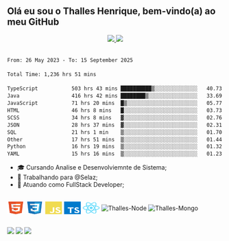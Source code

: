 ## Olá eu sou o Thalles Henrique, bem-vindo(a) ao meu GitHub

<div align="center">
  <a href="https://github.com/Thalles-HsA">
  <img height="180em" src="https://github-readme-stats.vercel.app/api?username=Thalles-HsA&show_icons=true&theme=radical&include_all_commits=true&count_private=true"/>
  <img height="180em" src="https://github-readme-stats.vercel.app/api/top-langs/?username=Thalles-HsA&exclude_repo=github-readme-stats,Pong,Freeway-JS&langs_count=5&theme=radical"/>
</div><br>
  
  <!--START_SECTION:waka-->

```txt
From: 26 May 2023 - To: 15 September 2025

Total Time: 1,236 hrs 51 mins

TypeScript           503 hrs 43 mins ██████████▒░░░░░░░░░░░░░░   40.73 %
Java                 416 hrs 42 mins ████████▒░░░░░░░░░░░░░░░░   33.69 %
JavaScript           71 hrs 20 mins  █▒░░░░░░░░░░░░░░░░░░░░░░░   05.77 %
HTML                 46 hrs 8 mins   █░░░░░░░░░░░░░░░░░░░░░░░░   03.73 %
SCSS                 34 hrs 8 mins   ▓░░░░░░░░░░░░░░░░░░░░░░░░   02.76 %
JSON                 28 hrs 37 mins  ▓░░░░░░░░░░░░░░░░░░░░░░░░   02.31 %
SQL                  21 hrs 1 min    ▒░░░░░░░░░░░░░░░░░░░░░░░░   01.70 %
Other                17 hrs 51 mins  ▒░░░░░░░░░░░░░░░░░░░░░░░░   01.44 %
Python               16 hrs 19 mins  ▒░░░░░░░░░░░░░░░░░░░░░░░░   01.32 %
YAML                 15 hrs 16 mins  ▒░░░░░░░░░░░░░░░░░░░░░░░░   01.23 %
```

<!--END_SECTION:waka-->

  - 🎓 Cursando Analise e Desenvolviemnte de Sistema;
  - 🌱 Trabalhando para @Selaz;
  - 🎯 Atuando como FullStack Developer;
 
<div style="display: inline_block"><br>
  <img align="center" alt="Thalles-HTML" height="30" width="40" src="https://raw.githubusercontent.com/devicons/devicon/master/icons/html5/html5-original.svg">
  <img align="center" alt="Thalles-CSS" height="30" width="40" src="https://raw.githubusercontent.com/devicons/devicon/master/icons/css3/css3-original.svg">
  <img align="center" alt="Thalles-Js" height="30" width="40" src="https://raw.githubusercontent.com/devicons/devicon/master/icons/javascript/javascript-plain.svg">
  <img align="center" alt="Thalles-Ts" height="30" width="40" src="https://raw.githubusercontent.com/devicons/devicon/master/icons/typescript/typescript-plain.svg">
  <img align="center" alt="Thalles-React" height="30" width="40" src="https://raw.githubusercontent.com/devicons/devicon/master/icons/react/react-original.svg">
  <img align="center" alt="Thalles-Node" height="30" width="40" src="https://cdn.jsdelivr.net/gh/devicons/devicon/icons/nodejs/nodejs-original.svg" />
  <img align="center" alt="Thalles-Mongo" height="30" width="40" src="https://cdn.jsdelivr.net/gh/devicons/devicon/icons/mongodb/mongodb-original.svg" />
  
</div>

 ##
  
<div>
  <a href="https://www.linkedin.com/in/thalles-hsa" target="_blank"><img src="https://img.shields.io/badge/-LinkedIn-%230077B5?style=for-the-badge&logo=linkedin&logoColor=white" target="_blank"></a> 
  <a href="https://instagram.com/thalleshsa" target="_blank"><img src="https://img.shields.io/badge/-Instagram-%23E4405F?style=for-the-badge&logo=instagram&logoColor=white" target="_blank"></a>
  <a href = "mailto:thsa.henrique@gmail.com"><img src="https://img.shields.io/badge/-Gmail-%23333?style=for-the-badge&logo=gmail&logoColor=white" target="_blank"></a>
   
</div>
